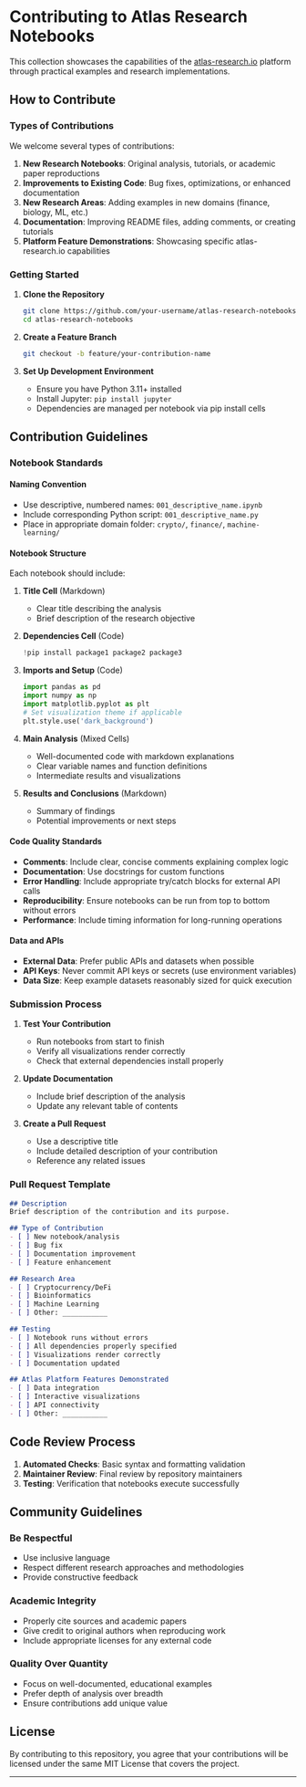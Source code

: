 # Contributing to Atlas Research Notebooks

 This collection showcases the capabilities of the [atlas-research.io](https://atlas-research.io) platform through practical examples and research implementations.

## How to Contribute

### Types of Contributions

We welcome several types of contributions:

1. **New Research Notebooks**: Original analysis, tutorials, or academic paper reproductions
2. **Improvements to Existing Code**: Bug fixes, optimizations, or enhanced documentation
3. **New Research Areas**: Adding examples in new domains (finance, biology, ML, etc.)
4. **Documentation**: Improving README files, adding comments, or creating tutorials
5. **Platform Feature Demonstrations**: Showcasing specific atlas-research.io capabilities

### Getting Started

1. **Clone the Repository**
   ```bash
   git clone https://github.com/your-username/atlas-research-notebooks.git
   cd atlas-research-notebooks
   ```

2. **Create a Feature Branch**
   ```bash
   git checkout -b feature/your-contribution-name
   ```

3. **Set Up Development Environment**
   - Ensure you have Python 3.11+ installed
   - Install Jupyter: `pip install jupyter`
   - Dependencies are managed per notebook via pip install cells

## Contribution Guidelines

### Notebook Standards

#### Naming Convention
- Use descriptive, numbered names: `001_descriptive_name.ipynb`
- Include corresponding Python script: `001_descriptive_name.py`
- Place in appropriate domain folder: `crypto/`, `finance/`, `machine-learning/`

#### Notebook Structure
Each notebook should include:

1. **Title Cell** (Markdown)
   - Clear title describing the analysis
   - Brief description of the research objective

2. **Dependencies Cell** (Code)
   ```python
   !pip install package1 package2 package3
   ```

3. **Imports and Setup** (Code)
   ```python
   import pandas as pd
   import numpy as np
   import matplotlib.pyplot as plt
   # Set visualization theme if applicable
   plt.style.use('dark_background')
   ```

4. **Main Analysis** (Mixed Cells)
   - Well-documented code with markdown explanations
   - Clear variable names and function definitions
   - Intermediate results and visualizations

5. **Results and Conclusions** (Markdown)
   - Summary of findings
   - Potential improvements or next steps

#### Code Quality Standards

- **Comments**: Include clear, concise comments explaining complex logic
- **Documentation**: Use docstrings for custom functions
- **Error Handling**: Include appropriate try/catch blocks for external API calls
- **Reproducibility**: Ensure notebooks can be run from top to bottom without errors
- **Performance**: Include timing information for long-running operations

#### Data and APIs

- **External Data**: Prefer public APIs and datasets when possible
- **API Keys**: Never commit API keys or secrets (use environment variables)
- **Data Size**: Keep example datasets reasonably sized for quick execution

### Submission Process

1. **Test Your Contribution**
   - Run notebooks from start to finish
   - Verify all visualizations render correctly
   - Check that external dependencies install properly

2. **Update Documentation**
   - Include brief description of the analysis
   - Update any relevant table of contents

3. **Create a Pull Request**
   - Use a descriptive title
   - Include detailed description of your contribution
   - Reference any related issues

### Pull Request Template

```markdown
## Description
Brief description of the contribution and its purpose.

## Type of Contribution
- [ ] New notebook/analysis
- [ ] Bug fix
- [ ] Documentation improvement
- [ ] Feature enhancement

## Research Area
- [ ] Cryptocurrency/DeFi
- [ ] Bioinformatics  
- [ ] Machine Learning
- [ ] Other: ___________

## Testing
- [ ] Notebook runs without errors
- [ ] All dependencies properly specified
- [ ] Visualizations render correctly
- [ ] Documentation updated

## Atlas Platform Features Demonstrated
- [ ] Data integration
- [ ] Interactive visualizations
- [ ] API connectivity
- [ ] Other: ___________
```

## Code Review Process

1. **Automated Checks**: Basic syntax and formatting validation
3. **Maintainer Review**: Final review by repository maintainers
4. **Testing**: Verification that notebooks execute successfully

## Community Guidelines

### Be Respectful
- Use inclusive language
- Respect different research approaches and methodologies
- Provide constructive feedback

### Academic Integrity
- Properly cite sources and academic papers
- Give credit to original authors when reproducing work
- Include appropriate licenses for any external code

### Quality Over Quantity
- Focus on well-documented, educational examples
- Prefer depth of analysis over breadth
- Ensure contributions add unique value

## License

By contributing to this repository, you agree that your contributions will be licensed under the same MIT License that covers the project.

---